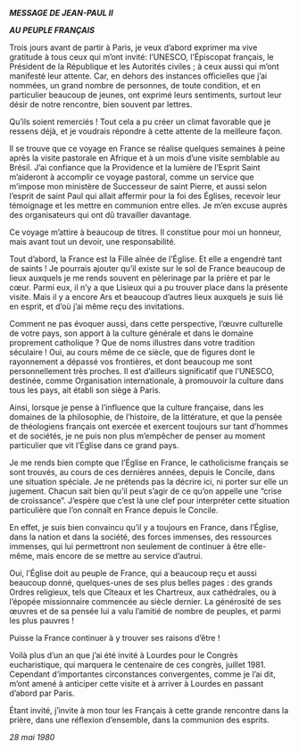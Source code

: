 ***MESSAGE DE JEAN-PAUL II***

***AU PEUPLE FRANÇAIS***

Trois jours avant de partir à Paris, je veux d’abord exprimer ma vive gratitude à tous ceux qui m’ont invité: l’UNESCO, l’Épiscopat français, le Président de la République et les Autorités civiles ; à ceux aussi qui m’ont manifesté leur attente. Car, en dehors des instances officielles que j’ai nommées, un grand nombre de personnes, de toute condition, et en particulier beaucoup de jeunes, ont exprimé leurs sentiments, surtout leur désir de notre rencontre, bien souvent par lettres.

Qu’ils soient remerciés ! Tout cela a pu créer un climat favorable que je ressens déjà, et je voudrais répondre à cette attente de la meilleure façon.

Il se trouve que ce voyage en France se réalise quelques semaines à peine après la visite pastorale en Afrique et à un mois d’une visite semblable au Brésil. J’ai confiance que la Providence et la lumière de l’Esprit Saint m’aideront à accomplir ce voyage pastoral, comme un service que m’impose mon ministère de Successeur de saint Pierre, et aussi selon l’esprit de saint Paul qui allait affermir pour la foi des Églises, recevoir leur témoignage et les mettre en communion entre elles. Je m’en excuse auprès des organisateurs qui ont dû travailler davantage.

Ce voyage m’attire à beaucoup de titres. Il constitue pour moi un honneur, mais avant tout un devoir, une responsabilité.

Tout d’abord, la France est la Fille aînée de l’Église. Et elle a engendré tant de saints ! Je pourrais ajouter qu’il existe sur le sol de France beaucoup de lieux auxquels je me rends souvent en pèlerinage par la prière et par le cœur. Parmi eux, il n’y a que Lisieux qui a pu trouver place dans la présente visite. Mais il y a encore Ars et beaucoup d’autres lieux auxquels je suis lié en esprit, et d’où j’ai même reçu des invitations.

Comment ne pas évoquer aussi, dans cette perspective, l’œuvre culturelle de votre pays, son apport à la culture générale et dans le domaine proprement catholique ? Que de noms illustres dans votre tradition séculaire ! Oui, au cours même de ce siècle, que de figures dont le rayonnement a dépassé vos frontières, et dont beaucoup me sont personnellement très proches. Il est d’ailleurs significatif que l’UNESCO, destinée, comme Organisation internationale, à promouvoir la culture dans tous les pays, ait établi son siège à Paris.

Ainsi, lorsque je pense à l’influence que la culture française, dans les domaines de la philosophie, de l’histoire, de la littérature, et que la pensée de théologiens français ont exercée et exercent toujours sur tant d’hommes et de sociétés, je ne puis non plus m’empêcher de penser au moment particulier que vit l’Église dans ce grand pays.

Je me rends bien compte que l’Église en France, le catholicisme français se sont trouvés, au cours de ces dernières années, depuis le Concile, dans une situation spéciale. Je ne prétends pas la décrire ici, ni porter sur elle un jugement. Chacun sait bien qu’il peut s’agir de ce qu’on appelle une “crise de croissance”. J’espère que c’est là une clef pour interpréter cette situation particulière que l’on connaît en France depuis le Concile.

En effet, je suis bien convaincu qu’il y a toujours en France, dans l’Église, dans la nation et dans la société, des forces immenses, des ressources immenses, qui lui permettront non seulement de continuer à être elle-même, mais encore de se mettre au service d’autrui.

Oui, l’Église doit au peuple de France, qui a beaucoup reçu et aussi beaucoup donné, quelques-unes de ses plus belles pages : des grands Ordres religieux, tels que Cîteaux et les Chartreux, aux cathédrales, ou à l’épopée missionnaire commencée au siècle dernier. La générosité de ses œuvres et de sa pensée lui a valu l’amitié de nombre de peuples, et parmi les plus pauvres !

Puisse la France continuer à y trouver ses raisons d’être !

Voilà plus d’un an que j’ai été invité à Lourdes pour le Congrès eucharistique, qui marquera le centenaire de ces congrès, juillet 1981. Cependant d’importantes circonstances convergentes, comme je l’ai dit, m’ont amené à anticiper cette visite et à arriver à Lourdes en passant d’abord par Paris.

Étant invité, j’invite à mon tour les Français à cette grande rencontre dans la prière, dans une réflexion d’ensemble, dans la communion des esprits.

*28 mai 1980*